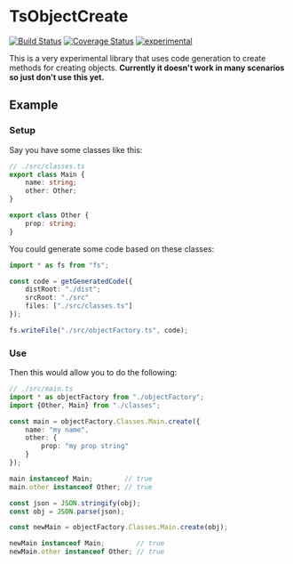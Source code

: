 ﻿TsObjectCreate
==============

[![Build Status](https://travis-ci.org/dsherret/ts-object-create.svg)](https://travis-ci.org/dsherret/ts-object-create)
[![Coverage Status](https://coveralls.io/repos/dsherret/ts-object-create/badge.svg?branch=master&service=github)](https://coveralls.io/github/dsherret/ts-object-create?branch=master)
[![experimental](http://badges.github.io/stability-badges/dist/experimental.svg)](http://github.com/badges/stability-badges)

This is a very experimental library that uses code generation to create methods for creating objects. **Currently it doesn't work in many scenarios so just don't use this yet.**

## Example

### Setup

Say you have some classes like this:

```typescript
// ./src/classes.ts
export class Main {
    name: string;
    other: Other;
}

export class Other {
    prop: string;
}
```

You could generate some code based on these classes:

```typescript
import * as fs from "fs";

const code = getGeneratedCode({
    distRoot: "./dist";
    srcRoot: "./src"
    files: ["./src/classes.ts"]
});

fs.writeFile("./src/objectFactory.ts", code);
```

### Use

Then this would allow you to do the following:

```typescript
// ./src/main.ts
import * as objectFactory from "./objectFactory";
import {Other, Main} from "./classes";

const main = objectFactory.Classes.Main.create({
    name: "my name",
    other: {
        prop: "my prop string"
    }
});

main instanceof Main;        // true
main.other instanceof Other; // true

const json = JSON.stringify(obj);
const obj = JSON.parse(json);

const newMain = objectFactory.Classes.Main.create(obj);

newMain instanceof Main;        // true
newMain.other instanceof Other; // true
```
